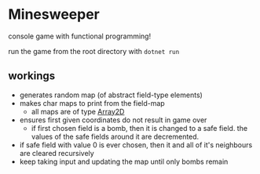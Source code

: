# Minesweeper
console game with functional programming!

run the game from the root directory with `dotnet run`

## workings
- generates random map (of abstract field-type elements)
- makes char maps to print from the field-map
    - all maps are of type [Array2D](https://fsharp.github.io/fsharp-core-docs/reference/fsharp-collections-array2dmodule.html)
- ensures first given coordinates do not result in game over
    - if first chosen field is a bomb, then it is changed to a safe field. the values of the safe fields around it are decremented.
- if safe field with value 0 is ever chosen, then it and all of it's neighbours are cleared recursively
- keep taking input and updating the map until only bombs remain
